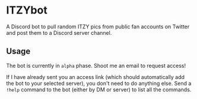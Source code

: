 # ITZYbot
A Discord bot to pull random ITZY pics from public fan accounts on Twitter and post them to a Discord server channel.

## Usage
The bot is currently in `alpha` phase. Shoot me an email to request access!

If I have already sent you an access link (which should automatically add the bot to your selected server), you don't need to do anything else. Send a `!help` command to the bot (either by DM or server) to list all the commands.
